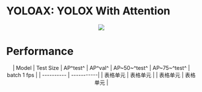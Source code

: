 # YOLOAX: YOLOX With Attention
<div align=center><img src="https://github.com/KejianXu/yoloax/assets/134375672/3061a843-4493-488d-8695-f59dba513886"></div>

# Performance
<div align="center">

| Model | Test Size | AP^test^ | AP^val^ | AP~50~^test^ | AP~75~^test^ | batch 1 fps |
| ---------- | -----------|
| 表格单元   | 表格单元   |
| 表格单元   | 表格单元   |

</div>



